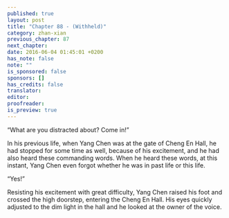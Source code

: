 ```yaml
---
published: true
layout: post
title: "Chapter 88 - (Withheld)"
category: zhan-xian
previous_chapter: 87
next_chapter:
date: 2016-06-04 01:45:01 +0200
has_note: false
note: ""
is_sponsored: false
sponsors: []
has_credits: false
translator:
editor:
proofreader:
is_preview: true
---
```

“What are you distracted about? Come in!”

In his previous life, when Yang Chen was at the gate of Cheng En Hall, he had stopped for some time as well, because of his excitement, and he had also heard these commanding words. When he heard these words, at this instant, Yang Chen even forgot whether he was in past life or this life.

“Yes!”

Resisting his excitement with great difficulty, Yang Chen raised his foot and crossed the high doorstep, entering the Cheng En Hall. His eyes quickly adjusted to the dim light in the hall and he looked at the owner of the voice.
